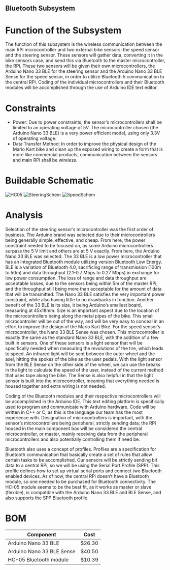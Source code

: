 ## Bluetooth Subsystem 
# Function of the Subsystem
The function of this subsystem is the wireless communication between the main RPi microcontroller and two external bike sensors: the speed sensor and the steering sensor. These sensors will gather data, converting it in the bike sensors case, and send this via Bluetooth to the master microcontroller, the RPi. These two sensors will be given their own microcontrollers, the Arduino Nano 33 BLE for the steering sensor and the Arduino Nano 33 BLE Sense for the speed sensor, in order to utilize Bluetooth 5 communication to the central RPi. Coding of the individual microcontrollers and their Bluetooth modules will be accomplished through the use of Arduino IDE text editor.

# Constraints
-	Power: Due to power constraints, the sensor’s microcontrollers shall be limited to an operating voltage of 5V. The microcontroller chosen (the Arduino Nano 33 BLE) is a very power efficient model, using only 3.3V of operating voltage.
-	Data Transfer Method: In order to improve the physical design of the Mario Kart bike and clean up the exposed wiring to create a form that is more like commercial products, communication between the sensors and main RPi shall be wireless.

# Buildable Schematic
![HC05](https://user-images.githubusercontent.com/100988295/203235006-bb78facc-8def-4111-ab6c-089bd7539251.jpg)
![SteeringSchem](https://user-images.githubusercontent.com/100988295/203235130-78f5ef26-e984-4a32-a749-8757b2b3a3db.jpg)
![SpeedSchem](https://user-images.githubusercontent.com/100988295/203235176-6876e46d-63d1-41c2-982d-f652e5ed1a0e.jpg)

# Analysis
Selection of the steering sensor’s microcontroller was the first order of business. The Arduino brand was selected due to their microcontrollers being generally simple, effective, and cheap. From here, the power constraint needed to be focused on, as some Arduino microcontrollers surpass the 5 V limit and others are at 5 V exactly. From here, the Arduino Nano 33 BLE was selected. The 33 BLE is a low power microcontroller that has an integrated Bluetooth module utilizing version Bluetooth Low Energy. BLE is a variation of Bluetooth 4.0, sacrificing range of transmission (100m to 50m) and data throughput (2.1-0.7 Mbps to 0.27 Mbps) in exchange for low power consumption. The loss of range and data throughput are acceptable losses, due to the sensors being within 5m of the master RPi, and the throughput still being more than acceptable for the amount of data that will be transmitted. The Nano 33 BLE satisfies the very important power constraint, while also having little to no drawbacks in function. Another benefit of the 33 BLE is its size, it being Arduino’s smallest board, measuring at 45x18mm. Size is an important aspect due to the location of the microcontrollers being along the metal pipes of the bike. This small microcontroller will be out of the way, and will be very easy to conceal in an effort to improve the design of the Mario Kart Bike. For the speed sensor’s microcontroller, the Nano 33 BLE Sense was chosen. This microcontroller is exactly the same as the standard Nano 33 BLE, with the addition of a few built in sensors. One of these sensors is a light sensor that will be specifically needed when measuring the revolutions of the tire, which leads to speed. An infrared light will be sent between the outer wheel and the axel, hitting the spokes of the bike as the user pedals. With the light sensor from the BLE Sense on the other side of the wheel, we can use the breaks in the light to calculate the speed of the user, instead of the current method that uses tape along the bike. The Sense is also helpful in that the light sensor is built into the microcontroller, meaning that everything needed is housed together and extra wiring is not needed.

Coding of the Bluetooth modules and their respective microcontrollers will be accomplished in the Arduino IDE. This text editing platform is specifically used to program and communicate with Arduino hardware. Code will be written in C++ or C, as this is the language our team has the most experience with. Designation of microcontrollers is important, with the sensor’s microcontrollers being peripheral, strictly sending data; the RPi housed in the main component box will be considered the central microcontroller, or master, mainly receiving data from the peripheral microcontrollers and also potentially controlling them if need be.

Bluetooth also uses a concept of profiles. Profiles are a specification for Bluetooth communication that basically create a set of rules that allow certain tasks to be accomplished. Our sensors will be strictly sending bit data to a central RPi, so we will be using the Serial Port Profile (SPP).  This profile defines how to set up virtual serial ports and connect two Bluetooth enabled devices. As of now, the central RPi doesn’t have a Bluetooth module, so one needed to be purchased for Bluetooth connectivity. The HC-05 module seems to be the best fit, as it works as master or slave (flexible), is compatible with the Arduino Nano 33 BLE and BLE Sense, and also supports the SPP Bluetooth profile.

# BOM
| Component                 | Cost    |
|---------------------------|---------|
| Arduino Nano 33 BLE       | $26.30  |
| Arduino Nano 33 BLE Sense | $40.50  |
| HC-05 Bluetooth module    | $10.39  |


